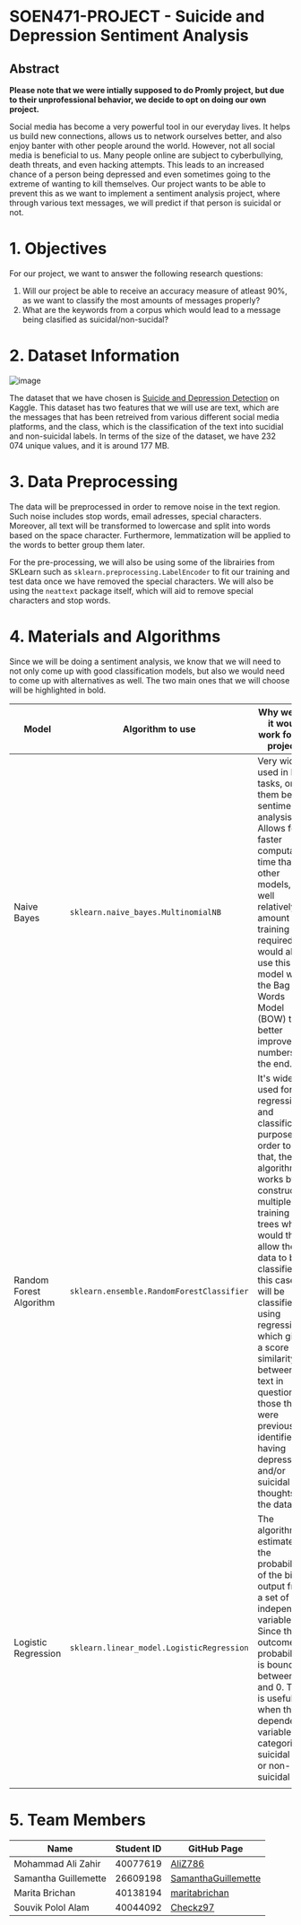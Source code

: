# SOEN471-PROJECT - Suicide and Depression Sentiment Analysis

## Abstract

**Please note that we were intially supposed to do Promly project, but due to their unprofessional behavior, we decide to opt on doing our own project.**

Social media has become a very powerful tool in our everyday lives. It helps us build new connections, allows us to network ourselves better, and also enjoy banter with other people around the world. However, not all social media is beneficial to us. Many people online are subject to cyberbullying, death threats, and even hacking attempts. This leads to an increased chance of a person being depressed and even sometimes going to the extreme of wanting to kill themselves. Our project wants to be able to prevent this as we want to implement a sentiment analysis project, where through various text messages, we will predict if that person is suicidal or not. 


# 1. Objectives

For our project, we want to answer the following research questions:

1. Will our project be able to receive an accuracy measure of atleast 90%, as we want to classify the most amounts of messages properly?
2. What are the keywords from a corpus which would lead to a message being clasified as suicidal/non-sucidal?

# 2. Dataset Information
![image](https://user-images.githubusercontent.com/59709752/220502250-1d5899dc-47d8-4034-bfeb-79b3aff2e541.png)

The dataset that we have chosen is [Suicide and Depression Detection](https://www.kaggle.com/datasets/nikhileswarkomati/suicide-watch) on Kaggle. This dataset has two features that we will use are text, which are the messages that has been retreived from various different social media platforms, and the class, which is the classification of the text into sucidial and non-suicidal labels. In terms of the size of the dataset, we have 232 074 unique values, and it is around 177 MB.

# 3. Data Preprocessing

The data will be preprocessed in order to remove noise in the text region. Such noise includes stop words, email adresses, special characters. Moreover, all text will be transformed to lowercase and split into words based on the space character. Furthermore, lemmatization will be applied to the words to better group them later.

For the pre-processing, we will also be using some of the librairies from SKLearn such as ``sklearn.preprocessing.LabelEncoder`` to fit our training and test data once we have removed the special characters. We will also be using the ``neattext`` package itself, which will aid to remove special characters and stop words.


# 4. Materials and Algorithms

Since we will be doing a sentiment analysis, we know that we will need to not only come up with good classification models, but also we would need to come up with alternatives as well. The two main ones that we will choose will be highlighted in bold. 

| Model             | Algorithm to use | Why we feel it would work for our project?                 |
| -------------------- | ---------- | ------------------------------------------------------------- |
| Naive Bayes  | ``sklearn.naive_bayes.MultinomialNB``  |  Very widely used in NLP tasks, one of them being sentiment analysis. Allows for faster computation time than other models, as well relatively low amount of training required. We would also use this model with the Bag of Words Model (BOW) to better improve our numbers at the end.                 |
| Random Forest Algorithm| ``sklearn.ensemble.RandomForestClassifier`` | It's widely used for regression and classification purposes. In order to do that, the algorithm works by constructing multiple training trees which would then allow the data to be classified. In this case, it will be classified using regression which gives a score of similarity between the text in question and those that were previously identified to having depression and/or suicidal thoughts in the dataset.  |
|   Logistic Regression   | ``sklearn.linear_model.LogisticRegression``   |     The algorithm estimates the probability of the binary output from a set of independent variables. Since the outcome is a probability, it is bound between 1 and 0. This is useful when the dependent variable is categorical, suicidal (1) or non-suicidal (0).        |
|     |    |           |



# 5. Team Members
| Name                 | Student ID | GitHub Page                                                   |
| -------------------- | ---------- | ------------------------------------------------------------- |
| Mohammad Ali Zahir   | 40077619   | [AliZ786](https://github.com/AliZ786)                         |
| Samantha Guillemette | 26609198   | [SamanthaGuillemette](https://github.com/SamanthaGuillemette) |
| Marita Brichan       | 40138194   | [maritabrichan](https://github.com/maritabrichan)            |
| Souvik Polol Alam    | 40044092   | [Checkz97](https://github.com/Checkz97)          |
